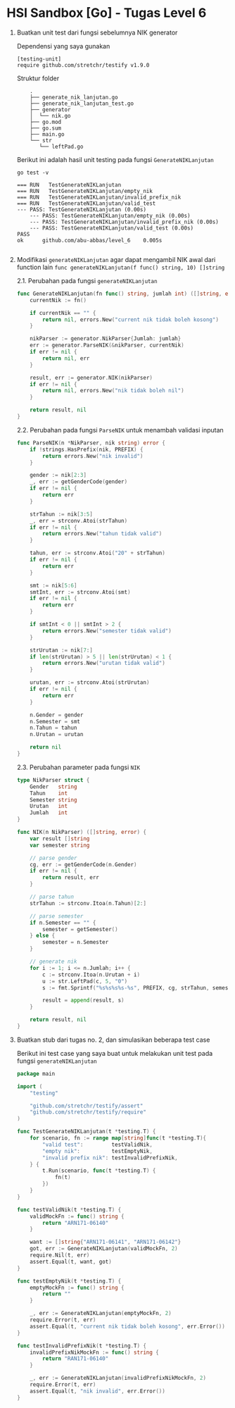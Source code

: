 # HSI Sandbox [Go] - Tugas Level 6

1. Buatkan unit test dari fungsi sebelumnya NIK generator

    Dependensi yang saya gunakan
    ```
    [testing-unit]
    require github.com/stretchr/testify v1.9.0
    ```

    Struktur folder
    ```
        .
        ├── generate_nik_lanjutan.go
        ├── generate_nik_lanjutan_test.go
        ├── generator
        │  └── nik.go
        ├── go.mod
        ├── go.sum
        ├── main.go
        └── str
           └── leftPad.go

    ```

    Berikut ini adalah hasil unit testing pada fungsi `GenerateNIKLanjutan`
    ```shell
    go test -v

    === RUN   TestGenerateNIKLanjutan
    === RUN   TestGenerateNIKLanjutan/empty_nik
    === RUN   TestGenerateNIKLanjutan/invalid_prefix_nik
    === RUN   TestGenerateNIKLanjutan/valid_test
    --- PASS: TestGenerateNIKLanjutan (0.00s)
        --- PASS: TestGenerateNIKLanjutan/empty_nik (0.00s)
        --- PASS: TestGenerateNIKLanjutan/invalid_prefix_nik (0.00s)
        --- PASS: TestGenerateNIKLanjutan/valid_test (0.00s)
    PASS
    ok  	github.com/abu-abbas/level_6	0.005s


    ```


2. Modifikasi `generateNIKLanjutan` agar dapat mengambil NIK awal dari function lain
    `func generateNIKLanjutan(f func() string, 10) []string`

    2.1. Perubahan pada fungsi `generateNIKLanjutan`
    ```go
    func GenerateNIKLanjutan(fn func() string, jumlah int) ([]string, error) {
    	currentNik := fn()

    	if currentNik == "" {
    		return nil, errors.New("current nik tidak boleh kosong")
    	}

    	nikParser := generator.NikParser{Jumlah: jumlah}
    	err := generator.ParseNIK(&nikParser, currentNik)
    	if err != nil {
    		return nil, err
    	}

    	result, err := generator.NIK(nikParser)
    	if err != nil {
    		return nil, errors.New("nik tidak boleh nil")
    	}

    	return result, nil
    }
    ```

    2.2. Perubahan pada fungsi `ParseNIK` untuk menambah validasi inputan
    ```go
    func ParseNIK(n *NikParser, nik string) error {
    	if !strings.HasPrefix(nik, PREFIX) {
    		return errors.New("nik invalid")
    	}

    	gender := nik[2:3]
    	_, err := getGenderCode(gender)
    	if err != nil {
    		return err
    	}

    	strTahun := nik[3:5]
    	_, err = strconv.Atoi(strTahun)
    	if err != nil {
    		return errors.New("tahun tidak valid")
    	}

    	tahun, err := strconv.Atoi("20" + strTahun)
    	if err != nil {
    		return err
    	}

    	smt := nik[5:6]
    	smtInt, err := strconv.Atoi(smt)
    	if err != nil {
    		return err
    	}

    	if smtInt < 0 || smtInt > 2 {
    		return errors.New("semester tidak valid")
    	}

    	strUrutan := nik[7:]
    	if len(strUrutan) > 5 || len(strUrutan) < 1 {
    		return errors.New("urutan tidak valid")
    	}

    	urutan, err := strconv.Atoi(strUrutan)
    	if err != nil {
    		return err
    	}

    	n.Gender = gender
    	n.Semester = smt
    	n.Tahun = tahun
    	n.Urutan = urutan

    	return nil
    }
    ```
    2.3. Perubahan parameter pada fungsi `NIK`
    ```go
    type NikParser struct {
    	Gender   string
    	Tahun    int
    	Semester string
    	Urutan   int
    	Jumlah   int
    }

    func NIK(n NikParser) ([]string, error) {
    	var result []string
    	var semester string

    	// parse gender
    	cg, err := getGenderCode(n.Gender)
    	if err != nil {
    		return result, err
    	}

    	// parse tahun
    	strTahun := strconv.Itoa(n.Tahun)[2:]

    	// parse semester
    	if n.Semester == "" {
    		semester = getSemester()
    	} else {
    		semester = n.Semester
    	}

    	// generate nik
    	for i := 1; i <= n.Jumlah; i++ {
    		c := strconv.Itoa(n.Urutan + i)
    		u := str.LeftPad(c, 5, "0")
    		s := fmt.Sprintf("%s%s%s%s-%s", PREFIX, cg, strTahun, semester, u)

    		result = append(result, s)
    	}

    	return result, nil
    }
    ```


3. Buatkan stub dari tugas no. 2, dan simulasikan beberapa test case

    Berikut ini test case yang saya buat untuk melakukan unit test pada fungsi `generateNIKLanjutan`

    ```go
    package main

    import (
    	"testing"

    	"github.com/stretchr/testify/assert"
    	"github.com/stretchr/testify/require"
    )

    func TestGenerateNIKLanjutan(t *testing.T) {
    	for scenario, fn := range map[string]func(t *testing.T){
    		"valid test":         testValidNik,
    		"empty nik":          testEmptyNik,
    		"invalid prefix nik": testInvalidPrefixNik,
    	} {
    		t.Run(scenario, func(t *testing.T) {
    			fn(t)
    		})
    	}
    }

    func testValidNik(t *testing.T) {
    	validMockFn := func() string {
    		return "ARN171-06140"
    	}

    	want := []string{"ARN171-06141", "ARN171-06142"}
    	got, err := GenerateNIKLanjutan(validMockFn, 2)
    	require.Nil(t, err)
    	assert.Equal(t, want, got)
    }

    func testEmptyNik(t *testing.T) {
    	emptyMockFn := func() string {
    		return ""
    	}

    	_, err := GenerateNIKLanjutan(emptyMockFn, 2)
    	require.Error(t, err)
    	assert.Equal(t, "current nik tidak boleh kosong", err.Error())
    }

    func testInvalidPrefixNik(t *testing.T) {
    	invalidPrefixNikMockFn := func() string {
    		return "RAN171-06140"
    	}

    	_, err := GenerateNIKLanjutan(invalidPrefixNikMockFn, 2)
    	require.Error(t, err)
    	assert.Equal(t, "nik invalid", err.Error())
    }

    ```
